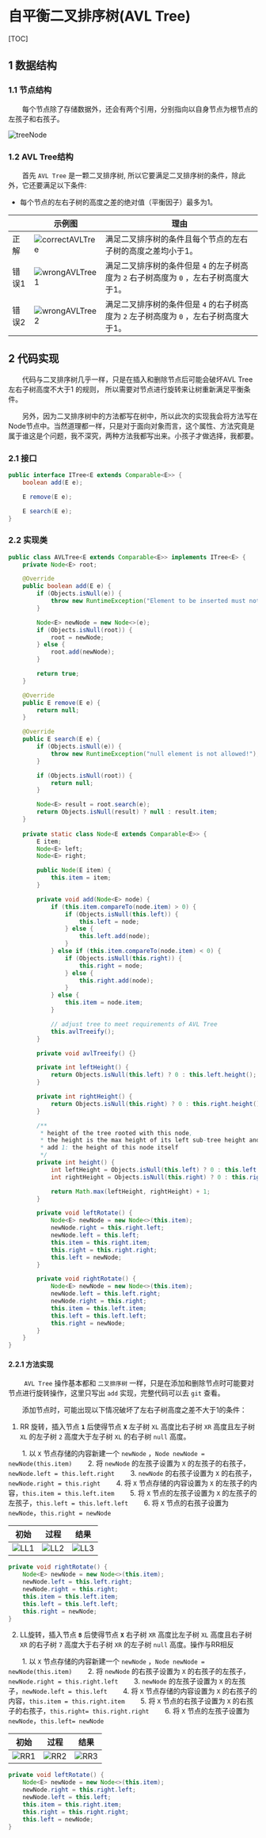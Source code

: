 # 自平衡二叉排序树(AVL Tree)

[TOC]



## 1 数据结构

### 1.1 节点结构

&emsp;&emsp;每个节点除了存储数据外，还会有两个引用，分别指向以自身节点为根节点的左孩子和右孩子。

![treeNode](https://img2018.cnblogs.com/blog/1509943/202001/1509943-20200108212337506-520580943.png)

### 1.2 AVL Tree结构

&emsp;&emsp;首先 `AVL Tree` 是一颗二叉排序树, 所以它要满足二叉排序树的条件，除此外，它还要满足以下条件: 

*  每个节点的左右子树的高度之差的绝对值（平衡因子）最多为1。

|       | 示例图                                                       | 理由                                                         |
| ----- | ------------------------------------------------------------ | ------------------------------------------------------------ |
| 正解  | ![correctAVLTree](https://img2018.cnblogs.com/blog/1509943/202001/1509943-20200107204320851-1184950418.png) | 满足二叉排序树的条件且每个节点的左右子树的高度之差均小于1。  |
| 错误1 | ![wrongAVLTree1](https://img2018.cnblogs.com/blog/1509943/202001/1509943-20200107204228907-543547174.png) | 满足二叉排序树的条件但是 `4` 的左子树高度为 `2` 右子树高度为 `0` ，左右子树高度大于1。 |
| 错误2 | ![wrongAVLTree2](https://img2018.cnblogs.com/blog/1509943/202001/1509943-20200107204102211-1495996257.png) | 满足二叉排序树的条件但是 `4` 的右子树高度为 `2` 左子树高度为 `0` ，左右子树高度大于1。 |

## 2 代码实现

&emsp;&emsp;代码与二叉排序树几乎一样，只是在插入和删除节点后可能会破坏AVL Tree 左右子树高度不大于1 的规则， 所以需要对节点进行旋转来让树重新满足平衡条件。

&emsp;&emsp;另外，因为二叉排序树中的方法都写在树中，所以此次的实现我会将方法写在Node节点中。当然道理都一样，只是对于面向对象而言，这个属性、方法究竟是属于谁这是个问题，我不深究，两种方法我都写出来。小孩子才做选择，我都要。

### 2.1 接口

```java
public interface ITree<E extends Comparable<E>> {
    boolean add(E e);

    E remove(E e);

    E search(E e);
}
```

### 2.2 实现类

```java
public class AVLTree<E extends Comparable<E>> implements ITree<E> {
    private Node<E> root;

    @Override
    public boolean add(E e) {
        if (Objects.isNull(e)) {
            throw new RuntimeException("Element to be inserted must not be null");
        }

        Node<E> newNode = new Node<>(e);
        if (Objects.isNull(root)) {
            root = newNode;
        } else {
            root.add(newNode);
        }

        return true;
    }

    @Override
    public E remove(E e) {
        return null;
    }

    @Override
    public E search(E e) {
        if (Objects.isNull(e)) {
            throw new RuntimeException("null element is not allowed!");
        }

        if (Objects.isNull(root)) {
            return null;
        }

        Node<E> result = root.search(e);
        return Objects.isNull(result) ? null : result.item;
    }
    
    private static class Node<E extends Comparable<E>> {
        E item;
        Node<E> left;
        Node<E> right;

        public Node(E item) {
            this.item = item;
        }

        private void add(Node<E> node) {
            if (this.item.compareTo(node.item) > 0) {
                if (Objects.isNull(this.left)) {
                    this.left = node;
                } else {
                    this.left.add(node);
                }
            } else if (this.item.compareTo(node.item) < 0) {
                if (Objects.isNull(this.right)) {
                    this.right = node;
                } else {
                    this.right.add(node);
                }
            } else {
                this.item = node.item;
            }

            // adjust tree to meet requirements of AVL Tree
            this.avlTreeify();
        }

        private void avlTreeify() {}

        private int leftHeight() {
            return Objects.isNull(this.left) ? 0 : this.left.height();
        }

        private int rightHeight() {
            return Objects.isNull(this.right) ? 0 : this.right.height();
        }

        /**
         * height of the tree rooted with this node,
         * the height is the max height of its left sub-tree height and right sub-tree height then add 1
         * add 1: the height of this node itself
         */
        private int height() {
            int leftHeight = Objects.isNull(this.left) ? 0 : this.left.height();
            int rightHeight = Objects.isNull(this.right) ? 0 : this.right.height();

            return Math.max(leftHeight, rightHeight) + 1;
        }

        private void leftRotate() {
            Node<E> newNode = new Node<>(this.item);
            newNode.right = this.right.left;
            newNode.left = this.left;
            this.item = this.right.item;
            this.right = this.right.right;
            this.left = newNode;
        }

        private void rightRotate() {
            Node<E> newNode = new Node<>(this.item);
            newNode.left = this.left.right;
            newNode.right = this.right;
            this.item = this.left.item;
            this.left = this.left.left;
            this.right = newNode;
        }
    }
}
```

#### 2.2.1 方法实现

&emsp;&emsp; `AVL Tree` 操作基本都和 `二叉排序树` 一样，只是在添加和删除节点时可能要对节点进行旋转操作，这里只写出 `add` 实现，完整代码可以去 `git` 查看。

&emsp;&emsp;添加节点时，可能出现以下情况破坏了左右子树高度之差不大于1的条件：

1. RR 旋转，插入节点 **`1`** 后使得节点 **`X`** 左子树 `XL` 高度比右子树 `XR` 高度且左子树 `XL` 的左子树 `2` 高度大于左子树 `XL` 的右子树 `null` 高度。

&emsp;&emsp;1. 以 `X` 节点存储的内容新建一个 `newNode` ，`Node newNode = newNode(this.item)`
&emsp;&emsp;2. 将 `newNode` 的左孩子设置为 `X` 的左孩子的右孩子， `newNode.left = this.left.right` 
&emsp;&emsp;3.  `newNode` 的右孩子设置为 `X` 的右孩子，`newNode.right = this.right`
&emsp;&emsp;4. 将 `X` 节点存储的内容设置为 `X` 的左孩子的内容，`this.item = this.left.item`
&emsp;&emsp;5. 将 `X` 节点的左孩子设置为 `X` 的左孩子的左孩子，`this.left = this.left.left`
&emsp;&emsp;6. 将 `X` 节点的右孩子设置为 `newNode`，`this.right = newNode` 

| 初始                                                         | 过程                                                         | 结果                                                         |
| ------------------------------------------------------------ | ------------------------------------------------------------ | ------------------------------------------------------------ |
| ![LL1](https://img2018.cnblogs.com/blog/1509943/202001/1509943-20200108212627338-1630330962.png) | ![LL2](https://img2018.cnblogs.com/blog/1509943/202001/1509943-20200108212651232-1994388305.png) | ![LL3](https://img2018.cnblogs.com/blog/1509943/202001/1509943-20200108212738972-1087693889.png) |

```java
private void rightRotate() {
    Node<E> newNode = new Node<>(this.item);
    newNode.left = this.left.right;
    newNode.right = this.right;
    this.item = this.left.item;
    this.left = this.left.left;
    this.right = newNode;
}
```

2. LL旋转，插入节点 **`8`** 后使得节点 **`X`** 右子树 `XR` 高度比左子树 `XL` 高度且右子树 `XR` 的右子树 `7` 高度大于右子树 `XR` 的左子树 `null` 高度。操作与RR相反

&emsp;&emsp;1. 以 `X` 节点存储的内容新建一个 `newNode` ，`Node newNode = newNode(this.item)`
&emsp;&emsp;2. 将 `newNode` 的右孩子设置为 `X` 的右孩子的左孩子， `newNode.right = this.right.left` 
&emsp;&emsp;3.  `newNode` 的左孩子设置为 `X` 的左孩子，`newNode.left = this.left`
&emsp;&emsp;4. 将 `X` 节点存储的内容设置为 `X` 的右孩子的内容，`this.item = this.right.item`
&emsp;&emsp;5. 将 `X` 节点的右孩子设置为 `X` 的右孩子的右孩子，`this.right= this.right.right`
&emsp;&emsp;6. 将 `X` 节点的左孩子设置为 `newNode`，`this.left= newNode` 

|                             初始                             |                             过程                             |                             结果                             |
| :----------------------------------------------------------: | :----------------------------------------------------------: | :----------------------------------------------------------: |
| ![RR1](https://img2018.cnblogs.com/blog/1509943/202001/1509943-20200108215951873-1398189222.png) | ![RR2](https://img2018.cnblogs.com/blog/1509943/202001/1509943-20200108220011070-196424067.png) | ![RR3](https://img2018.cnblogs.com/blog/1509943/202001/1509943-20200108220026208-270979975.png) |

```java
private void leftRotate() {
    Node<E> newNode = new Node<>(this.item);
    newNode.right = this.right.left;
    newNode.left = this.left;
    this.item = this.right.item;
    this.right = this.right.right;
    this.left = newNode;
}
```


